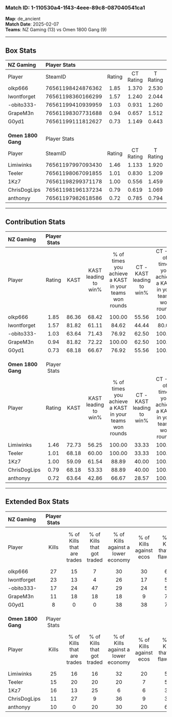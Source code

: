 ### Match ID: 1-110530a4-1f43-4eee-89c8-087040541ca1  
**Map**: de_ancient  
**Match Date**: 2025-02-07  
**Teams**: NZ Gaming (13) vs Omen 1800 Gang (9)  

---  

## Box Stats  

| **NZ Gaming**      | Player Stats      |        |           |          |       |       |       |         |        |      |     |
| :- | :- | :-: | :-: | :-: | :-: | :-: | :-: | :-: | :-: | :-: | :-: |
| Player             | SteamID           | Rating | CT Rating | T Rating | KAST  |  ADR  | Kills | Assists | Deaths | K/D  | HS% |
| olkp666            | 76561198424876362 |  1.85  |   1.370   |  2.530   | 86.36 | 118.2 |  27   |    7    |   13   | 2.08 | 40  |
| lwontforget        | 76561198360166299 |  1.57  |   1.240   |  2.044   | 81.82 | 99.1  |  23   |    7    |   14   | 1.64 | 56  |
| -obito333-         | 76561199410939959 |  1.03  |   0.931   |  1.260   | 63.64 | 74.0  |  17   |    3    |   17   | 1.00 | 29  |
| GrapeM3n           | 76561198307731688 |  0.94  |   0.657   |  1.512   | 81.82 | 59.6  |  11   |   10    |   16   | 0.69 | 45  |
| G0yd1              | 76561199111812627 |  0.73  |   1.149   |  0.443   | 68.18 | 69.9  |   8   |    9    |   17   | 0.47 | 50  |
|                    |                   |        |           |          |       |       |       |         |        |      |     |
|                    |                   |        |           |          |       |       |       |         |        |      |     |
|                    |                   |        |           |          |       |       |       |         |        |      |     |
| **Omen 1800 Gang** | Player Stats      |        |           |          |       |       |       |         |        |      |     |
| Player             | SteamID           | Rating | CT Rating | T Rating | KAST  |  ADR  | Kills | Assists | Deaths | K/D  | HS% |
| Limiwinks          | 76561197997093430 |  1.46  |   1.133   |  1.920   | 72.73 | 100.3 |  25   |    1    |   18   | 1.39 | 40  |
| Teeler             | 76561198067091855 |  1.01  |   0.830   |  1.209   | 68.18 | 80.6  |  15   |    4    |   17   | 0.88 | 53  |
| 1Kz7               | 76561198299371178 |  1.00  |   0.556   |  1.459   | 59.09 | 80.2  |  16   |    2    |   16   | 1.00 | 62  |
| ChrisDogLips       | 76561198196137234 |  0.79  |   0.619   |  1.069   | 68.18 | 61.1  |  11   |    8    |   18   | 0.61 | 45  |
| anthonyy           | 76561197982618586 |  0.72  |   0.785   |  0.794   | 63.64 | 58.2  |  10   |    5    |   17   | 0.59 | 40  |
---  

## Contribution Stats  

| **NZ Gaming**      | Player Stats |       |                      |                                                        |                           |                                                             |                          |                                                            |
| :- | :-: | :-: | :-: | :-: | :-: | :-: | :-: | :-: |
| Player             |    Rating    | KAST  | KAST leading to win% | % of times you achieve a KAST in your teams won rounds | CT - KAST leading to win% | CT - % of times you achieve a KAST in your teams won rounds | T - KAST leading to win% | T - % of times you achieve a KAST in your teams won rounds |
| olkp666            |     1.85     | 86.36 |        68.42         |                         100.00                         |           55.56           |                           100.00                            |          80.00           |                           100.00                           |
| lwontforget        |     1.57     | 81.82 |        61.11         |                         84.62                          |           44.44           |                            80.00                            |          77.78           |                           87.50                            |
| -obito333-         |     1.03     | 63.64 |        71.43         |                         76.92                          |           62.50           |                           100.00                            |          83.33           |                           62.50                            |
| GrapeM3n           |     0.94     | 81.82 |        72.22         |                         100.00                         |           62.50           |                           100.00                            |          80.00           |                           100.00                           |
| G0yd1              |     0.73     | 68.18 |        66.67         |                         76.92                          |           55.56           |                           100.00                            |          83.33           |                           62.50                            |
|                    |              |       |                      |                                                        |                           |                                                             |                          |                                                            |
|                    |              |       |                      |                                                        |                           |                                                             |                          |                                                            |
|                    |              |       |                      |                                                        |                           |                                                             |                          |                                                            |
| **Omen 1800 Gang** | Player Stats |       |                      |                                                        |                           |                                                             |                          |                                                            |
| Player             |    Rating    | KAST  | KAST leading to win% | % of times you achieve a KAST in your teams won rounds | CT - KAST leading to win% | CT - % of times you achieve a KAST in your teams won rounds | T - KAST leading to win% | T - % of times you achieve a KAST in your teams won rounds |
| Limiwinks          |     1.46     | 72.73 |        56.25         |                         100.00                         |           33.33           |                           100.00                            |          70.00           |                           100.00                           |
| Teeler             |     1.01     | 68.18 |        60.00         |                         100.00                         |           33.33           |                           100.00                            |          77.78           |                           100.00                           |
| 1Kz7               |     1.00     | 59.09 |        61.54         |                         88.89                          |           40.00           |                           100.00                            |          75.00           |                           85.71                            |
| ChrisDogLips       |     0.79     | 68.18 |        53.33         |                         88.89                          |           40.00           |                           100.00                            |          60.00           |                           85.71                            |
| anthonyy           |     0.72     | 63.64 |        42.86         |                         66.67                          |           28.57           |                           100.00                            |          57.14           |                           57.14                            |
---  

## Extended Box Stats  

| **NZ Gaming**      | Player Stats |                            |                            |                                    |                         |                              |                                 |        |                             |                                     |                          |                               |                            |
| :- | :-: | :-: | :-: | :-: | :-: | :-: | :-: | :-: | :-: | :-: | :-: | :-: | :-: |
| Player             |    Kills     | % of Kills that are trades | % of Kills that got traded | % of Kills against a lower economy | % of Kills against ecos | % of Kills that are flawless | % of Kills that are close duels | Deaths | % of Deaths that get traded | % of Deaths against a lower economy | % of Deaths against ecos | % of Deaths that are flawless | % of Deaths that are close |
| olkp666            |      27      |             15             |             7              |                 30                 |           30            |              67              |                4                |   13   |             15              |                  8                  |            0             |              31               |             8              |
| lwontforget        |      23      |             13             |             4              |                 26                 |           17            |              57              |                9                |   14   |              7              |                 14                  |            7             |              43               |             14             |
| -obito333-         |      17      |             24             |             47             |                 29                 |           24            |              59              |                0                |   17   |             12              |                 12                  |            6             |              65               |             6              |
| GrapeM3n           |      11      |             18             |             18             |                 18                 |            9            |              73              |                9                |   16   |             25              |                 13                  |            6             |              50               |             6              |
| G0yd1              |      8       |             0              |             0              |                 38                 |           38            |              75              |                0                |   17   |             29              |                 12                  |            6             |              53               |             18             |
|                    |              |                            |                            |                                    |                         |                              |                                 |        |                             |                                     |                          |                               |                            |
|                    |              |                            |                            |                                    |                         |                              |                                 |        |                             |                                     |                          |                               |                            |
|                    |              |                            |                            |                                    |                         |                              |                                 |        |                             |                                     |                          |                               |                            |
| **Omen 1800 Gang** | Player Stats |                            |                            |                                    |                         |                              |                                 |        |                             |                                     |                          |                               |                            |
| Player             |    Kills     | % of Kills that are trades | % of Kills that got traded | % of Kills against a lower economy | % of Kills against ecos | % of Kills that are flawless | % of Kills that are close duels | Deaths | % of Deaths that get traded | % of Deaths against a lower economy | % of Deaths against ecos | % of Deaths that are flawless | % of Deaths that are close |
| Limiwinks          |      25      |             16             |             16             |                 32                 |           20            |              56              |                8                |   18   |             22              |                 22                  |            6             |              61               |             6              |
| Teeler             |      15      |             20             |             20             |                 20                 |            7            |              53              |                7                |   17   |              6              |                 18                  |            0             |              47               |             12             |
| 1Kz7               |      16      |             13             |             25             |                 6                  |            6            |              31              |               13                |   16   |             13              |                 25                  |            13            |              63               |             0              |
| ChrisDogLips       |      11      |             27             |             9              |                 36                 |            9            |              36              |               18                |   18   |             17              |                 22                  |            6             |              72               |             6              |
| anthonyy           |      10      |             0              |             20             |                 30                 |           20            |              60              |               10                |   17   |             18              |                 18                  |            0             |              76               |             0              |
